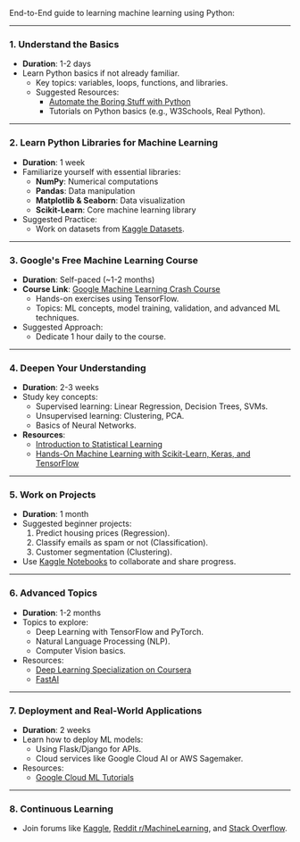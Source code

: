 End-to-End guide to learning machine learning using Python:

---

### **1. Understand the Basics**
- **Duration**: 1-2 days
- Learn Python basics if not already familiar.
  - Key topics: variables, loops, functions, and libraries.
  - Suggested Resources:
    - [Automate the Boring Stuff with Python](https://automatetheboringstuff.com/)
    - Tutorials on Python basics (e.g., W3Schools, Real Python).

---

### **2. Learn Python Libraries for Machine Learning**
- **Duration**: 1 week
- Familiarize yourself with essential libraries:
  - **NumPy**: Numerical computations
  - **Pandas**: Data manipulation
  - **Matplotlib & Seaborn**: Data visualization
  - **Scikit-Learn**: Core machine learning library
- Suggested Practice:
  - Work on datasets from [Kaggle Datasets](https://www.kaggle.com/datasets).

---

### **3. Google's Free Machine Learning Course**
- **Duration**: Self-paced (~1-2 months)
- **Course Link**: [Google Machine Learning Crash Course](https://developers.google.com/machine-learning/crash-course)
  - Hands-on exercises using TensorFlow.
  - Topics: ML concepts, model training, validation, and advanced ML techniques.
- Suggested Approach:
  - Dedicate 1 hour daily to the course.

---

### **4. Deepen Your Understanding**
- **Duration**: 2-3 weeks
- Study key concepts:
  - Supervised learning: Linear Regression, Decision Trees, SVMs.
  - Unsupervised learning: Clustering, PCA.
  - Basics of Neural Networks.
- **Resources**:
  - [Introduction to Statistical Learning](https://www.statlearning.com/)
  - [Hands-On Machine Learning with Scikit-Learn, Keras, and TensorFlow](https://www.oreilly.com/library/view/hands-on-machine-learning/9781492032632/)

---

### **5. Work on Projects**
- **Duration**: 1 month
- Suggested beginner projects:
  1. Predict housing prices (Regression).
  2. Classify emails as spam or not (Classification).
  3. Customer segmentation (Clustering).
- Use [Kaggle Notebooks](https://www.kaggle.com/code) to collaborate and share progress.

---

### **6. Advanced Topics**
- **Duration**: 1-2 months
- Topics to explore:
  - Deep Learning with TensorFlow and PyTorch.
  - Natural Language Processing (NLP).
  - Computer Vision basics.
- Resources:
  - [Deep Learning Specialization on Coursera](https://www.coursera.org/specializations/deep-learning)
  - [FastAI](https://course.fast.ai/)

---

### **7. Deployment and Real-World Applications**
- **Duration**: 2 weeks
- Learn how to deploy ML models:
  - Using Flask/Django for APIs.
  - Cloud services like Google Cloud AI or AWS Sagemaker.
- Resources:
  - [Google Cloud ML Tutorials](https://cloud.google.com/ai-platform)

---

### **8. Continuous Learning**
- Join forums like [Kaggle](https://www.kaggle.com/), [Reddit r/MachineLearning](https://www.reddit.com/r/MachineLearning/), and [Stack Overflow](https://stackoverflow.com/).

